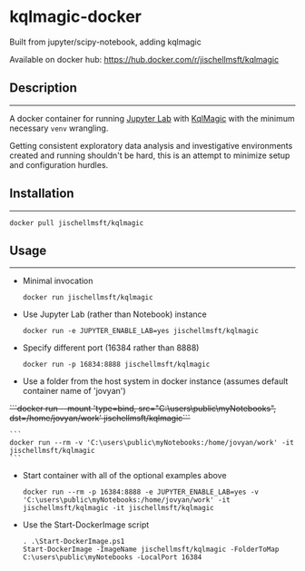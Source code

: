 # kqlmagic-docker
 Built from jupyter/scipy-notebook, adding kqlmagic

 Available on docker hub: https://hub.docker.com/r/jischellmsft/kqlmagic


## Description
---
A docker container for running [Jupyter Lab](https://hub.docker.com/r/jupyter/scipy-notebook/) with [KqlMagic](https://github.com/microsoft/jupyter-Kqlmagic) with the minimum necessary ```venv``` wrangling. 

Getting consistent exploratory data analysis and investigative environments created and running shouldn't be hard, this is an attempt to minimize setup and configuration hurdles.

## Installation
---
```docker pull jischellmsft/kqlmagic```

## Usage
---
- Minimal invocation

    ```docker run jischellmsft/kqlmagic```

- Use Jupyter Lab (rather than Notebook) instance

    ```docker run -e JUPYTER_ENABLE_LAB=yes jischellmsft/kqlmagic```

- Specify different port (16384 rather than 8888)

    ```docker run -p 16834:8888 jischellmsft/kqlmagic```

- Use a folder from the host system in docker instance (assumes default container name of 'jovyan')

<strike>
    ```docker run --mount 'type=bind, src="C:\users\public\myNotebooks", dst=/home/jovyan/work' jischellmsft/kqlmagic```
</strike>

    ```
    docker run --rm -v 'C:\users\public\myNotebooks:/home/jovyan/work' -it jischellmsft/kqlmagic
    ```

- Start container with all of the optional examples above

    ```docker run --rm -p 16384:8888 -e JUPYTER_ENABLE_LAB=yes -v 'C:\users\public\myNotebooks:/home/jovyan/work' -it jischellmsft/kqlmagic -it jischellmsft/kqlmagic```

- Use the Start-DockerImage script

    ```
    . .\Start-DockerImage.ps1
    Start-DockerImage -ImageName jischellmsft/kqlmagic -FolderToMap C:\users\public\myNotebooks -LocalPort 16384
    ```
